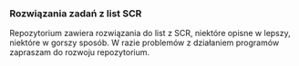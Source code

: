 ### Rozwiązania zadań z list SCR

Repozytorium zawiera rozwiązania do list z SCR, niektóre opisne w lepszy, niektóre w gorszy sposób. 
W razie problemów z działaniem programów zapraszam do rozwoju repozytorium.